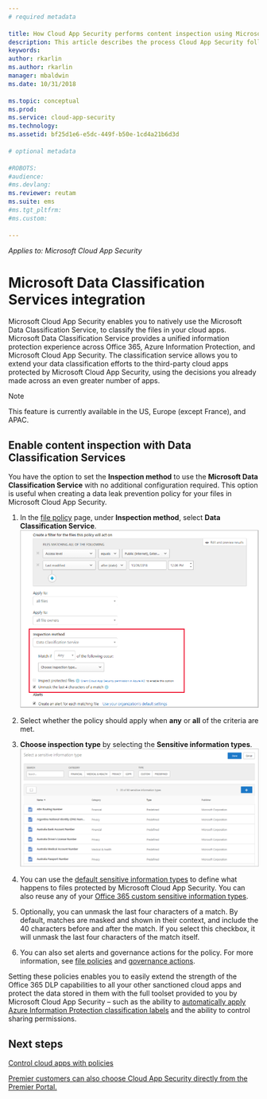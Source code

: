 ```yaml
---
# required metadata

title: How Cloud App Security performs content inspection using Microsoft Data Classification Service| Microsoft Docs
description: This article describes the process Cloud App Security follows when performing DLP content inspection using Microsoft Data Classification Service. 
keywords:
author: rkarlin
ms.author: rkarlin
manager: mbaldwin
ms.date: 10/31/2018

ms.topic: conceptual
ms.prod:
ms.service: cloud-app-security
ms.technology:
ms.assetid: bf25d1e6-e5dc-449f-b50e-1cd4a21b6d3d

# optional metadata

#ROBOTS:
#audience:
#ms.devlang:
ms.reviewer: reutam
ms.suite: ems
#ms.tgt_pltfrm:
#ms.custom:

---
```



*Applies to: Microsoft Cloud App Security*



# Microsoft Data Classification Services integration

Microsoft Cloud App Security enables you to natively use the Microsoft Data Classification Service, to classify the files in your cloud apps. Microsoft Data Classification Service provides a unified information protection experience across Office 365, Azure Information Protection, and Microsoft Cloud App Security. The classification service allows you to extend your data classification efforts to the third-party cloud apps protected by Microsoft Cloud App Security, using the decisions you already made across an even greater number of apps.

>[!NOTE]
> This feature is currently available in the US, Europe (except France), and APAC.


## Enable content inspection with Data Classification Services
You have the option to set the **Inspection method** to use the **Microsoft Data Classification Service** with no additional configuration required. This option is useful when creating a data leak prevention policy for your files in Microsoft Cloud App Security.


1. In the [file policy](data-protection-policies.md) page, under **Inspection method**, select **Data Classification Service**.
     ![data classification service setting](./media/dcs-enable.png)
2. Select whether the policy should apply when **any** or **all** of the criteria are met.
3. **Choose inspection type** by selecting the **Sensitive information types**.
 ![data classification service setting](./media/dcs-sensitive-information-type.png)

4. You can use the [default sensitive information types](https://support.office.com/article/what-the-sensitive-information-types-look-for-fd505979-76be-4d9f-b459-abef3fc9e86b) to define what happens to files protected by Microsoft Cloud App Security. You can also reuse any of your [Office 365 custom sensitive information types](https://support.office.com/article/create-a-custom-sensitive-information-type-82c382a5-b6db-44fd-995d-b333b3c7fc30).

5. Optionally, you can unmask the last four characters of a match. By default, matches are masked and shown in their context, and include the 40 characters before and after the match. If you select this checkbox, it will unmask the last four characters of the match itself.

6. You can also set alerts and governance actions for the policy. For more information, see [file policies](data-protection-policies.md) and [governance actions](governance-actions.md).

Setting these policies enables you to easily extend the strength of the Office 365 DLP capabilities to all your other sanctioned cloud apps and protect the data stored in them with the full toolset provided to you by Microsoft Cloud App Security – such as the ability to
[automatically apply Azure Information Protection classification labels](azip-integration.md) and the ability to control sharing permissions.



## Next steps  
[Control cloud apps with policies](control-cloud-apps-with-policies.md)   

[Premier customers can also choose Cloud App Security directly from the Premier Portal.](https://premier.microsoft.com/)  
  